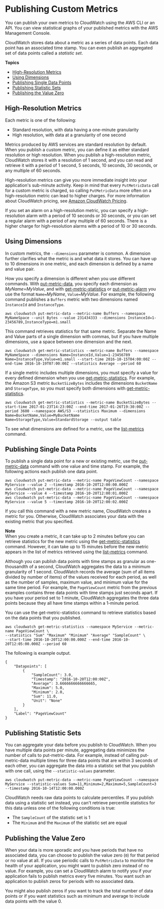 # Publishing Custom Metrics<a name="publishingMetrics"></a>

You can publish your own metrics to CloudWatch using the AWS CLI or an API\. You can view statistical graphs of your published metrics with the AWS Management Console\.

 CloudWatch stores data about a metric as a series of data points\. Each data point has an associated time stamp\. You can even publish an aggregated set of data points called a *statistic set*\.

**Topics**
+ [High\-Resolution Metrics](#high-resolution-metrics)
+ [Using Dimensions](#usingDimensions)
+ [Publishing Single Data Points](#publishingDataPoints)
+ [Publishing Statistic Sets](#publishingDataPoints1)
+ [Publishing the Value Zero](#publishingZero)

## High\-Resolution Metrics<a name="high-resolution-metrics"></a>

Each metric is one of the following:
+ Standard resolution, with data having a one\-minute granularity
+ High resolution, with data at a granularity of one second

Metrics produced by AWS services are standard resolution by default\. When you publish a custom metric, you can define it as either standard resolution or high resolution\. When you publish a high\-resolution metric, CloudWatch stores it with a resolution of 1 second, and you can read and retrieve it with a period of 1 second, 5 seconds, 10 seconds, 30 seconds, or any multiple of 60 seconds\.

High\-resolution metrics can give you more immediate insight into your application's sub\-minute activity\. Keep in mind that every `PutMetricData` call for a custom metric is charged, so calling `PutMetricData` more often on a high\-resolution metric can lead to higher charges\. For more information about CloudWatch pricing, see [Amazon CloudWatch Pricing](https://aws.amazon.com/cloudwatch/pricing/)\.

If you set an alarm on a high\-resolution metric, you can specify a high\-resolution alarm with a period of 10 seconds or 30 seconds, or you can set a regular alarm with a period of any multiple of 60 seconds\. There is a higher charge for high\-resolution alarms with a period of 10 or 30 seconds\.

## Using Dimensions<a name="usingDimensions"></a>

In custom metrics, the `--dimensions` parameter is common\. A dimension further clarifies what the metric is and what data it stores\. You can have up to 10 dimensions in one metric, and each dimension is defined by a name and value pair\.

How you specify a dimension is different when you use different commands\. With [put\-metric\-data](https://docs.aws.amazon.com/cli/latest/reference/cloudwatch/put-metric-data.html), you specify each dimension as *MyName*=*MyValue*, and with [get\-metric\-statistics](https://docs.aws.amazon.com/cli/latest/reference/cloudwatch/get-metric-statistics.html) or [put\-metric\-alarm](https://docs.aws.amazon.com/cli/latest/reference/cloudwatch/put-metric-alarm.html) you use the format `Name=`*MyName*, `Value=`*MyValue*\. For example, the following command publishes a `Buffers` metric with two dimensions named `InstanceId` and `InstanceType`\.

```
aws cloudwatch put-metric-data --metric-name Buffers --namespace MyNameSpace --unit Bytes --value 231434333 --dimensions InstanceId=1-23456789,InstanceType=m1.small
```

This command retrieves statistics for that same metric\. Separate the Name and Value parts of a single dimension with commas, but if you have multiple dimensions, use a space between one dimension and the next\.

```
aws cloudwatch get-metric-statistics --metric-name Buffers --namespace MyNameSpace --dimensions Name=InstanceId,Value=1-23456789 Name=InstanceType,Value=m1.small --start-time 2016-10-15T04:00:00Z --end-time 2016-10-19T07:00:00Z --statistics Average --period 60
```

If a single metric includes multiple dimensions, you must specify a value for every defined dimension when you use [get\-metric\-statistics](https://docs.aws.amazon.com/cli/latest/reference/cloudwatch/get-metric-statistics.html)\. For example, the Amazon S3 metric `BucketSizeBytes` includes the dimensions `BucketName` and `StorageType`, so you must specify both dimensions with [get\-metric\-statistics](https://docs.aws.amazon.com/cli/latest/reference/cloudwatch/get-metric-statistics.html)\.

```
aws cloudwatch get-metric-statistics --metric-name BucketSizeBytes --start-time 2017-01-23T14:23:00Z --end-time 2017-01-26T19:30:00Z --period 3600 --namespace AWS/S3 --statistics Maximum --dimensions Name=BucketName,Value=MyBucketName Name=StorageType,Value=StandardStorage --output table
```

To see what dimensions are defined for a metric, use the [list\-metrics](https://docs.aws.amazon.com/cli/latest/reference/cloudwatch/list-metrics.html) command\.

## Publishing Single Data Points<a name="publishingDataPoints"></a>

To publish a single data point for a new or existing metric, use the [put\-metric\-data](https://docs.aws.amazon.com/cli/latest/reference/cloudwatch/put-metric-data.html) command with one value and time stamp\. For example, the following actions each publish one data point\.

```
aws cloudwatch put-metric-data --metric-name PageViewCount --namespace MyService --value 2 --timestamp 2016-10-20T12:00:00.000Z
aws cloudwatch put-metric-data --metric-name PageViewCount --namespace MyService --value 4 --timestamp 2016-10-20T12:00:01.000Z
aws cloudwatch put-metric-data --metric-name PageViewCount --namespace MyService --value 5 --timestamp 2016-10-20T12:00:02.000Z
```

If you call this command with a new metric name, CloudWatch creates a metric for you\. Otherwise, CloudWatch associates your data with the existing metric that you specified\.

**Note**  
When you create a metric, it can take up to 2 minutes before you can retrieve statistics for the new metric using the [get\-metric\-statistics](https://docs.aws.amazon.com/cli/latest/reference/cloudwatch/get-metric-statistics.html) command\. However, it can take up to 15 minutes before the new metric appears in the list of metrics retrieved using the [list\-metrics](https://docs.aws.amazon.com/cli/latest/reference/cloudwatch/list-metrics.html) command\.

Although you can publish data points with time stamps as granular as one\-thousandth of a second, CloudWatch aggregates the data to a minimum granularity of 1 second\. CloudWatch records the average \(sum of all items divided by number of items\) of the values received for each period, as well as the number of samples, maximum value, and minimum value for the same time period\. For example, the `PageViewCount` metric from the previous examples contains three data points with time stamps just seconds apart\. If you have your period set to 1 minute, CloudWatch aggregates the three data points because they all have time stamps within a 1\-minute period\. 

You can use the get\-metric\-statistics command to retrieve statistics based on the data points that you published\.

```
aws cloudwatch get-metric-statistics --namespace MyService --metric-name PageViewCount \ 
--statistics "Sum" "Maximum" "Minimum" "Average" "SampleCount" \ 
--start-time 2016-10-20T12:00:00.000Z --end-time 2016-10-20T12:05:00.000Z --period 60
```

The following is example output\.

```
{
    "Datapoints": [
        {
            "SampleCount": 3.0, 
            "Timestamp": "2016-10-20T12:00:00Z", 
            "Average": 3.6666666666666665, 
            "Maximum": 5.0, 
            "Minimum": 2.0, 
            "Sum": 11.0, 
            "Unit": "None"
        }
    ], 
    "Label": "PageViewCount"
}
```

## Publishing Statistic Sets<a name="publishingDataPoints1"></a>

You can aggregate your data before you publish to CloudWatch\. When you have multiple data points per minute, aggregating data minimizes the number of calls to put\-metric\-data\. For example, instead of calling put\-metric\-data multiple times for three data points that are within 3 seconds of each other, you can aggregate the data into a statistic set that you publish with one call, using the `--statistic-values` parameter\.

```
aws cloudwatch put-metric-data --metric-name PageViewCount --namespace MyService --statistic-values Sum=11,Minimum=2,Maximum=5,SampleCount=3 --timestamp 2016-10-14T12:00:00.000Z
```

CloudWatch needs raw data points to calculate percentiles\. If you publish data using a statistic set instead, you can't retrieve percentile statistics for this data unless one of the following conditions is true:
+ The `SampleCount` of the statistic set is 1
+ The `Minimum` and the `Maximum` of the statistic set are equal

## Publishing the Value Zero<a name="publishingZero"></a>

 When your data is more sporadic and you have periods that have no associated data, you can choose to publish the value zero \(`0`\) for that period or no value at all\. If you use periodic calls to `PutMetricData` to monitor the health of your application, you might want to publish zero instead of no value\. For example, you can set a CloudWatch alarm to notify you if your application fails to publish metrics every five minutes\. You want such an application to publish zeros for periods with no associated data\. 

 You might also publish zeros if you want to track the total number of data points or if you want statistics such as minimum and average to include data points with the value 0\. 